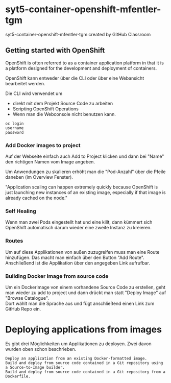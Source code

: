 # syt5-container-openshift-mfentler-tgm
syt5-container-openshift-mfentler-tgm created by GitHub Classroom
## Getting started with OpenShift
OpenShift is often referred to as a container application 
platform in that it is a platform designed for the development and deployment 
of containers.

OpenShift kann entweder über die CLI oder über eine Webansicht bearbeitet werden.

Die CLI wird verwendet um 
- direkt mit dem Projekt Source Code zu arbeiten
- Scripting OpenShift Operations
- Wenn man die Webconsole nicht benutzen kann.

```
oc login
username
password
```

### Add Docker images to project
Auf der Webseite einfach auch Add to Project klicken und dann bei "Name" den richtigen Namen vom Image angeben.  

Um Anwendungen zu skalieren erhöht man die "Pod-Anzahl" über die Pfeile daneben (im Overview Fenster).

"Application scaling can happen extremely quickly because OpenShift is just launching new instances of an existing image, especially if that image is already cached on the node."

### Self Healing
Wenn man zwei Pods eingestellt hat und eine killt, dann kümmert sich OpenShift automatisch darum wieder eine zweite Instanz zu kreieren.

### Routes
Um auf diese Applikationen von außen zuzugreifen muss man eine Route hinzufügen. Das macht man einfach über den Button "Add Route".  
Anschließend ist die Applikation über den angegeben Link aufrufbar.

### Building Docker Image from source code
Um ein Dockerimage von einem vorhandene Source Code zu erstellen, geht man wieder zu add to project und dann drückt man statt "Deploy Image" auf "Browse Catalogue".  
Dort wählt man die Sprache aus und fügt anschließend einen Link zum GitHub Repo ein.

# Deploying applications from images
Es gibt drei Möglichkeiten um Applikationen zu deployen. Zwei davon wurden oben schon beschrieben.  

    Deploy an application from an existing Docker-formatted image.
    Build and deploy from source code contained in a Git repository using a Source-to-Image builder.
    Build and deploy from source code contained in a Git repository from a Dockerfile.

